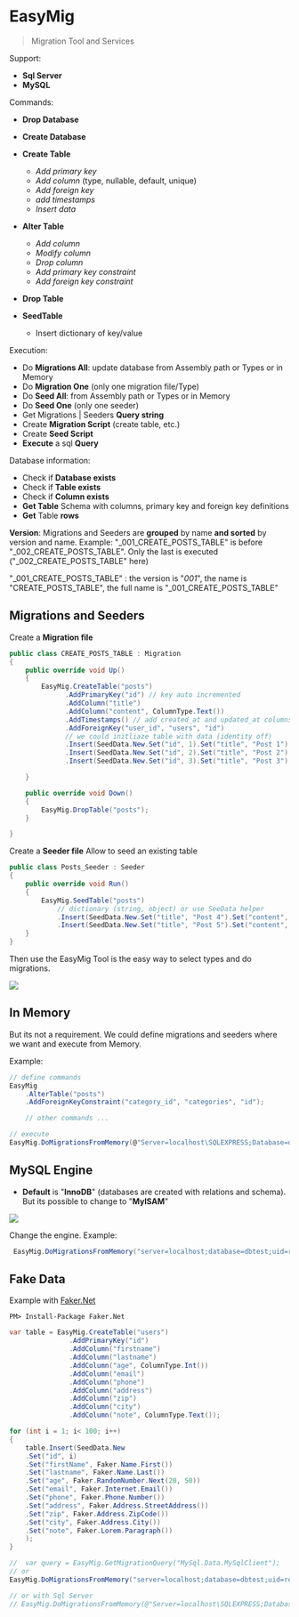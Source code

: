 # EasyMig

> Migration Tool and Services

Support:
* **Sql Server** 
* **MySQL**

Commands:
* **Drop Database**
* **Create Database**
* **Create Table**
    * _Add primary key_
    * _Add column_ (type, nullable, default, unique)
    * _Add foreign key_
    * _add timestamps_
    * _Insert data_
* **Alter Table**
    * _Add column_
    * _Modify column_
    * _Drop column_
    * _Add primary key constraint_
    * _Add foreign key constraint_
* **Drop Table**

* **SeedTable**
    * Insert dictionary of key/value

Execution:
* Do **Migrations All**: update database from Assembly path or Types or in Memory
* Do **Migration One** (only one migration file/Type)
* Do **Seed All**: from Assembly path or Types or in Memory
* Do **Seed One** (only one seeder)
* Get Migrations | Seeders **Query string**
* Create **Migration Script** (create table, etc.)
* Create **Seed Script**
* **Execute** a sql **Query**

Database information:
* Check if **Database exists**
* Check if **Table exists**
* Check if **Column exists**
* **Get Table** Schema with columns, primary key and foreign key definitions
* **Get** Table **rows**

**Version**:
Migrations and Seeders are **grouped** by name **and sorted** by version and name. Example:
"_001_CREATE_POSTS_TABLE" is before "_002_CREATE_POSTS_TABLE". Only the last is executed ("_002_CREATE_POSTS_TABLE" here)

"_001_CREATE_POSTS_TABLE" : the version is "_001_", the name is "CREATE_POSTS_TABLE", the full name is "_001_CREATE_POSTS_TABLE"


## Migrations and Seeders

Create a **Migration file**

```cs
public class CREATE_POSTS_TABLE : Migration
{
    public override void Up()
    {
        EasyMig.CreateTable("posts")
              .AddPrimaryKey("id") // key auto incremented
              .AddColumn("title")
              .AddColumn("content", ColumnType.Text())
              .AddTimestamps() // add created_at and updated_at columns
              .AddForeignKey("user_id", "users", "id")
              // we could initliaze table with data (identity off)
              .Insert(SeedData.New.Set("id", 1).Set("title", "Post 1").Set("content", "Content 1").Set("user_id", 1))
              .Insert(SeedData.New.Set("id", 2).Set("title", "Post 2").Set("content", "Content 2").Set("user_id", 1))
              .Insert(SeedData.New.Set("id", 3).Set("title", "Post 3").Set("content", "Content 3").Set("user_id", 2));

    }

    public override void Down()
    {
        EasyMig.DropTable("posts");
    }

}
```

Create a **Seeder file** 
Allow to seed an existing table

```cs
public class Posts_Seeder : Seeder
{
    public override void Run()
    {
        EasyMig.SeedTable("posts")
            // dictionary (string, object) or use SeeData helper
            .Insert(SeedData.New.Set("title", "Post 4").Set("content", "Content 4").Set("user_id", 3))
            .Insert(SeedData.New.Set("title", "Post 5").Set("content", "Content 5").Set("user_id", 3))
    }
}
```

Then use the EasyMig Tool is the easy way to select types and do migrations.

<img src="http://res.cloudinary.com/romagny13/image/upload/v1496624500/easymigapp_tool_sc0yol.png">

## In Memory

But its not a requirement. We could define migrations and seeders where we want and execute from Memory.

Example:
```cs
// define commands
EasyMig
    .AlterTable("posts")
    .AddForeignKeyConstraint("category_id", "categories", "id");

    // other commands ...

// execute
EasyMig.DoMigrationsFromMemory(@"Server=localhost\SQLEXPRESS;Database=db1;Trusted_Connection=True;", "System.Data.SqlClient");
```

## MySQL Engine

* **Default** is "**InnoDB**" (databases are created with relations and schema). But its possible to change to "**MyISAM**"

<img src="http://res.cloudinary.com/romagny13/image/upload/v1496622672/mysql_schema_bevqqq.png">

Change the engine. Example:
```cs
 EasyMig.DoMigrationsFromMemory("server=localhost;database=dbtest;uid=root", "MySql.Data.MySqlClient", "MyISAM");
 ```

## Fake Data

Example with [Faker.Net](https://github.com/slashdotdash/faker-cs)

```
PM> Install-Package Faker.Net
```

```cs
var table = EasyMig.CreateTable("users")
               .AddPrimaryKey("id")
               .AddColumn("firstname")
               .AddColumn("lastname")
               .AddColumn("age", ColumnType.Int())
               .AddColumn("email")
               .AddColumn("phone")
               .AddColumn("address")
               .AddColumn("zip")
               .AddColumn("city")
               .AddColumn("note", ColumnType.Text());

for (int i = 1; i< 100; i++)
{
    table.Insert(SeedData.New
    .Set("id", i)
    .Set("firstName", Faker.Name.First())
    .Set("lastname", Faker.Name.Last())
    .Set("age", Faker.RandomNumber.Next(20, 50))
    .Set("email", Faker.Internet.Email())
    .Set("phone", Faker.Phone.Number())
    .Set("address", Faker.Address.StreetAddress())
    .Set("zip", Faker.Address.ZipCode())
    .Set("city", Faker.Address.City())
    .Set("note", Faker.Lorem.Paragraph())
    );
}

//  var query = EasyMig.GetMigrationQuery("MySql.Data.MySqlClient");
// or
EasyMig.DoMigrationsFromMemory("server=localhost;database=dbtest;uid=root", "MySql.Data.MySqlClient");

// or with Sql Server
// EasyMig.DoMigrationsFromMemory(@"Server=localhost\SQLEXPRESS;Database=db1;Trusted_Connection=True;", "System.Data.SqlClient");
```